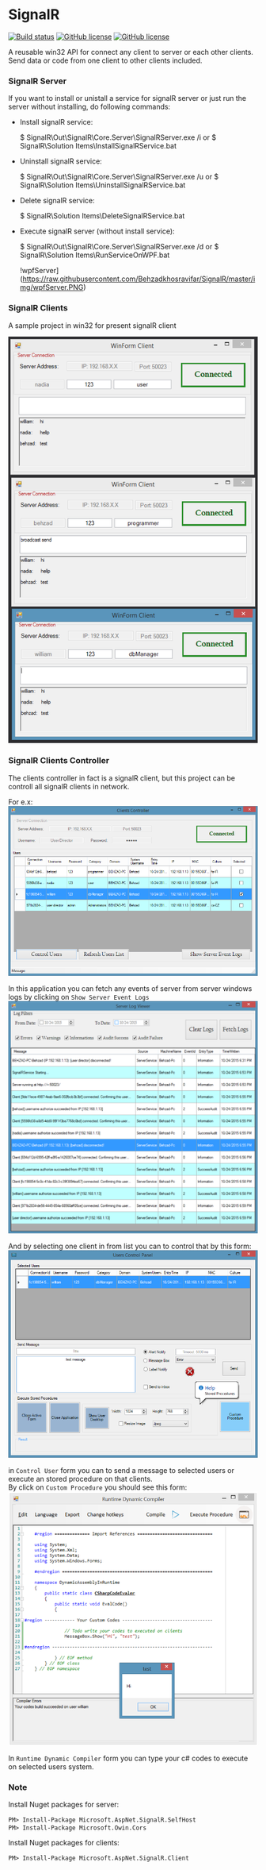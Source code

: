 # SignalR 
[![Build status](https://ci.appveyor.com/api/projects/status/qs8hglln9b55nyk4?svg=true)](https://ci.appveyor.com/project/Behzadkhosravifar/signalr)
[![GitHub license](https://img.shields.io/github/license/mashape/apistatus.svg)](https://github.com/Behzadkhosravifar/SignalR/blob/master/LICENSE)
[![GitHub license](https://img.shields.io/badge/first--timers--only-friendly-blue.svg)](http://www.firsttimersonly.com/)

A reusable win32 API  for connect any client to server or each other clients. Send data or code from one client to other clients included.

### SignalR Server
If you want to install or unistall a service for signalR server or just run the server without installing, do following commands:

* Install signalR service:

	$ SignalR\Out\SignalR\Core.Server\SignalRServer.exe /i
	or
	$ SignalR\Solution Items\InstallSignalRService.bat


* Uninstall signalR service:

	$ SignalR\Out\SignalR\Core.Server\SignalRServer.exe /u
	or
	$ SignalR\Solution Items\UninstallSignalRService.bat


* Delete signalR service:

	$ SignalR\Solution Items\DeleteSignalRService.bat


* Execute signalR server (without install service):

	$ SignalR\Out\SignalR\Core.Server\SignalRServer.exe /d
	or
	$ SignalR\Solution Items\RunServiceOnWPF.bat

	!wpfServer](https://raw.githubusercontent.com/Behzadkhosravifar/SignalR/master/img/wpfServer.PNG)


### SignalR Clients
A sample project in win32 for present signalR client

![clients](https://raw.githubusercontent.com/Behzadkhosravifar/SignalR/master/img/clients.PNG)


### SignalR Clients Controller
The clients controller in fact is a signalR client, but this project can be controll all signalR clients in network.

For e.x:
![clientsController](https://raw.githubusercontent.com/Behzadkhosravifar/SignalR/master/img/clientsController.png)

In this application you can fetch any events of server from server windows logs by clicking on `Show Server Event Logs`
![logViewer](https://raw.githubusercontent.com/Behzadkhosravifar/SignalR/master/img/logViewer.png)

And by selecting one client in from list you can to control that by this form:
![ControlUser](https://raw.githubusercontent.com/Behzadkhosravifar/SignalR/master/img/selectedUserController.png)

in `Control User` form you can to send a message to selected users or execute an stored procedure on that clients. <br/>
By click on `Custom Procedure` you should see this form:
![dynamicCodeExec](https://raw.githubusercontent.com/Behzadkhosravifar/SignalR/master/img/dynamicCodeExec.PNG)

In `Runtime Dynamic Compiler` form you can type your c# codes to execute on selected users system.

### Note

Install Nuget packages for server:

	PM> Install-Package Microsoft.AspNet.SignalR.SelfHost
	PM> Install-Package Microsoft.Owin.Cors

Install Nuget packages for clients:

	PM> Install-Package Microsoft.AspNet.SignalR.Client
